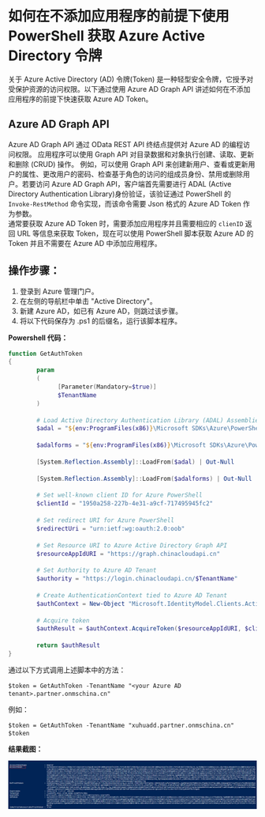<properties
                pageTitle="如何在不添加应用程序的前提下使用 PowerShell 获取 Azure Active Directory 令牌"
                description="使用 PowerShell 在不添加应用程序的前提下获取 Azure Active Directory 令牌"
                services="active-directory"
                documentationCenter=""
                authors=""
                manager=""
                editor=""
                tags="active-directory,Token,Azure 管理门户,Azure AD Graph API,PowerShell"/>

<tags
                ms.service="active-directory-aog"
                ms.date="12/16/2016"
                wacn.date="12/16/2016"/>

# 如何在不添加应用程序的前提下使用 PowerShell 获取 Azure Active Directory 令牌

关于 Azure Active Directory (AD) 令牌(Token) 是一种轻型安全令牌，它授予对受保护资源的访问权限。以下通过使用 Azure AD Graph API 讲述如何在不添加应用程序的前提下快速获取 Azure AD Token。

## Azure AD Graph API 

Azure AD Graph API 通过 OData REST API 终结点提供对 Azure AD 的编程访问权限。 应用程序可以使用 Graph API 对目录数据和对象执行创建、读取、更新和删除 (CRUD) 操作。 例如，可以使用 Graph API 来创建新用户、查看或更新用户的属性、更改用户的密码、检查基于角色的访问的组成员身份、禁用或删除用户。若要访问 Azure AD Graph API，客户端首先需要进行 ADAL (Active Directory Authentication Library)身份验证，该验证通过 PowerShell 的 `Invoke-RestMethod` 命令实现，而该命令需要 Json 格式的 Azure AD Token 作为参数。  
通常要获取 Azure AD Token 时，需要添加应用程序并且需要相应的 `clienID` 返回 URL 等信息来获取 Token，现在可以使用 PowerShell 脚本获取 Azure AD 的 Token 并且不需要在 Azure AD 中添加应用程序。

## 操作步骤：
1. 登录到 Azure 管理门户。
2. 在左侧的导航栏中单击 "Active Directory"。
3. 新建 Azure AD，如已有 Azure AD，则跳过该步骤。
4. 将以下代码保存为 .ps1 的后缀名，运行该脚本程序。  

**Powershell 代码：**  

```PowerShell
function GetAuthToken
{
		param
		(
		      [Parameter(Mandatory=$true)]
		      $TenantName
		)
		
		# Load Active Directory Authentication Library (ADAL) Assemblies
		$adal = "${env:ProgramFiles(x86)}\Microsoft SDKs\Azure\PowerShell\ServiceManagement\Azure\Services\Microsoft.IdentityModel.Clients.ActiveDirectory.dll"
		
		$adalforms = "${env:ProgramFiles(x86)}\Microsoft SDKs\Azure\PowerShell\ServiceManagement\Azure\Services\Microsoft.IdentityModel.Clients.ActiveDirectory.WindowsForms.dll"
		
		[System.Reflection.Assembly]::LoadFrom($adal) | Out-Null
		
		[System.Reflection.Assembly]::LoadFrom($adalforms) | Out-Null
		
		# Set well-known client ID for Azure PowerShell
		$clientId = "1950a258-227b-4e31-a9cf-717495945fc2" 
		
		# Set redirect URI for Azure PowerShell
		$redirectUri = "urn:ietf:wg:oauth:2.0:oob"
		
		# Set Resource URI to Azure Active Directory Graph API
		$resourceAppIdURI = "https://graph.chinacloudapi.cn"
		
		# Set Authority to Azure AD Tenant
		$authority = "https://login.chinacloudapi.cn/$TenantName"
		
		# Create AuthenticationContext tied to Azure AD Tenant
		$authContext = New-Object "Microsoft.IdentityModel.Clients.ActiveDirectory.AuthenticationContext" -ArgumentList $authority
		
		# Acquire token
		$authResult = $authContext.AcquireToken($resourceAppIdURI, $clientId,$redirectUri, "Auto")
		
		return $authResult
}
```

通过以下方式调用上述脚本中的方法：

	$token = GetAuthToken -TenantName "<your Azure AD tenant>.partner.onmschina.cn"

例如：

	$token = GetAuthToken -TenantName "xuhuadd.partner.onmschina.cn"  
	$token 

**结果截图：**  

![result](./media/aog-active-directory-powershell-query-token/result.png)


